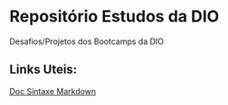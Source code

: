 
# Repositório Estudos da DIO
Desafios/Projetos dos Bootcamps da DIO

## Links Uteis:
[Doc Sintaxe Markdown](https://www.markdownguide.org/basic-syntax/)
